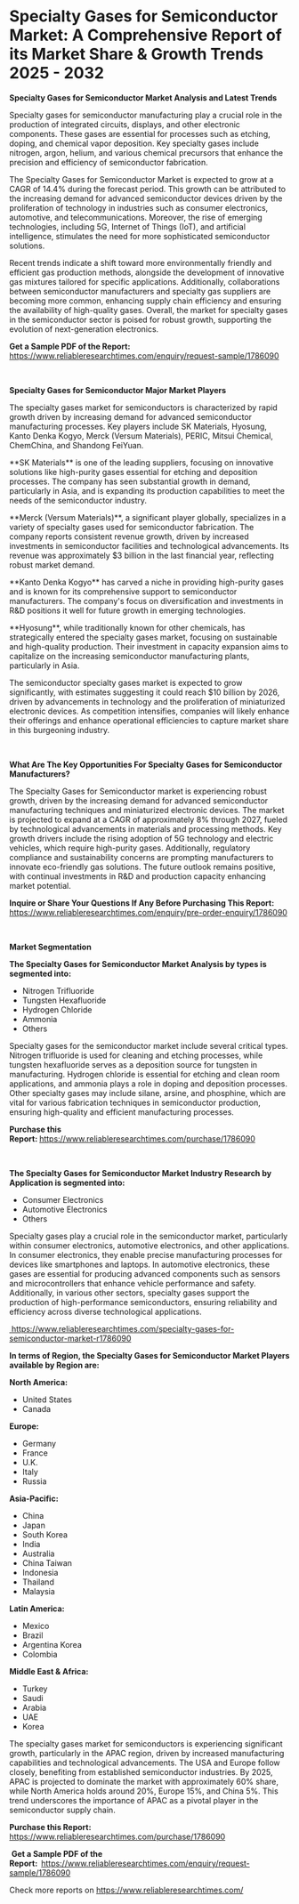 <p><h1>Specialty Gases for Semiconductor Market: A Comprehensive Report of its Market Share & Growth Trends 2025 - 2032</h1></p><p><strong>Specialty Gases for Semiconductor Market Analysis and Latest Trends</strong></p>
<p><p>Specialty gases for semiconductor manufacturing play a crucial role in the production of integrated circuits, displays, and other electronic components. These gases are essential for processes such as etching, doping, and chemical vapor deposition. Key specialty gases include nitrogen, argon, helium, and various chemical precursors that enhance the precision and efficiency of semiconductor fabrication.</p><p>The Specialty Gases for Semiconductor Market is expected to grow at a CAGR of 14.4% during the forecast period. This growth can be attributed to the increasing demand for advanced semiconductor devices driven by the proliferation of technology in industries such as consumer electronics, automotive, and telecommunications. Moreover, the rise of emerging technologies, including 5G, Internet of Things (IoT), and artificial intelligence, stimulates the need for more sophisticated semiconductor solutions.</p><p>Recent trends indicate a shift toward more environmentally friendly and efficient gas production methods, alongside the development of innovative gas mixtures tailored for specific applications. Additionally, collaborations between semiconductor manufacturers and specialty gas suppliers are becoming more common, enhancing supply chain efficiency and ensuring the availability of high-quality gases. Overall, the market for specialty gases in the semiconductor sector is poised for robust growth, supporting the evolution of next-generation electronics.</p></p>
<p><strong>Get a Sample PDF of the Report:&nbsp;</strong> <a href="https://www.reliableresearchtimes.com/enquiry/request-sample/1786090?utm_campaign=3067&utm_medium=2&utm_source=Github&utm_content=ia&utm_term=25032025&utm_id=specialty-gases-for-semiconductor">https://www.reliableresearchtimes.com/enquiry/request-sample/1786090</a></p>
<p>&nbsp;</p>
<p><strong>Specialty Gases for Semiconductor Major Market Players</strong></p>
<p><p>The specialty gases market for semiconductors is characterized by rapid growth driven by increasing demand for advanced semiconductor manufacturing processes. Key players include SK Materials, Hyosung, Kanto Denka Kogyo, Merck (Versum Materials), PERIC, Mitsui Chemical, ChemChina, and Shandong FeiYuan.</p><p>**SK Materials** is one of the leading suppliers, focusing on innovative solutions like high-purity gases essential for etching and deposition processes. The company has seen substantial growth in demand, particularly in Asia, and is expanding its production capabilities to meet the needs of the semiconductor industry.</p><p>**Merck (Versum Materials)**, a significant player globally, specializes in a variety of specialty gases used for semiconductor fabrication. The company reports consistent revenue growth, driven by increased investments in semiconductor facilities and technological advancements. Its revenue was approximately $3 billion in the last financial year, reflecting robust market demand.</p><p>**Kanto Denka Kogyo** has carved a niche in providing high-purity gases and is known for its comprehensive support to semiconductor manufacturers. The company's focus on diversification and investments in R&D positions it well for future growth in emerging technologies.</p><p>**Hyosung**, while traditionally known for other chemicals, has strategically entered the specialty gases market, focusing on sustainable and high-quality production. Their investment in capacity expansion aims to capitalize on the increasing semiconductor manufacturing plants, particularly in Asia.</p><p>The semiconductor specialty gases market is expected to grow significantly, with estimates suggesting it could reach $10 billion by 2026, driven by advancements in technology and the proliferation of miniaturized electronic devices. As competition intensifies, companies will likely enhance their offerings and enhance operational efficiencies to capture market share in this burgeoning industry.</p></p>
<p>&nbsp;</p>
<p><strong>What Are The Key Opportunities For Specialty Gases for Semiconductor Manufacturers?</strong></p>
<p><p>The Specialty Gases for Semiconductor market is experiencing robust growth, driven by the increasing demand for advanced semiconductor manufacturing techniques and miniaturized electronic devices. The market is projected to expand at a CAGR of approximately 8% through 2027, fueled by technological advancements in materials and processing methods. Key growth drivers include the rising adoption of 5G technology and electric vehicles, which require high-purity gases. Additionally, regulatory compliance and sustainability concerns are prompting manufacturers to innovate eco-friendly gas solutions. The future outlook remains positive, with continual investments in R&D and production capacity enhancing market potential.</p></p>
<p><strong>Inquire or Share Your Questions If Any Before Purchasing This Report:</strong> <a href="https://www.reliableresearchtimes.com/enquiry/pre-order-enquiry/1786090?utm_campaign=3067&utm_medium=2&utm_source=Github&utm_content=ia&utm_term=25032025&utm_id=specialty-gases-for-semiconductor">https://www.reliableresearchtimes.com/enquiry/pre-order-enquiry/1786090</a></p>
<p>&nbsp;</p>
<p><strong>Market Segmentation</strong></p>
<p><strong>The Specialty Gases for Semiconductor Market Analysis by types is segmented into:</strong></p>
<p><ul><li>Nitrogen Trifluoride</li><li>Tungsten Hexafluoride</li><li>Hydrogen Chloride</li><li>Ammonia</li><li>Others</li></ul></p>
<p><p>Specialty gases for the semiconductor market include several critical types. Nitrogen trifluoride is used for cleaning and etching processes, while tungsten hexafluoride serves as a deposition source for tungsten in manufacturing. Hydrogen chloride is essential for etching and clean room applications, and ammonia plays a role in doping and deposition processes. Other specialty gases may include silane, arsine, and phosphine, which are vital for various fabrication techniques in semiconductor production, ensuring high-quality and efficient manufacturing processes.</p></p>
<p><strong>Purchase this Report:&nbsp;</strong><a href="https://www.reliableresearchtimes.com/purchase/1786090?utm_campaign=3067&utm_medium=2&utm_source=Github&utm_content=ia&utm_term=25032025&utm_id=specialty-gases-for-semiconductor">https://www.reliableresearchtimes.com/purchase/1786090</a></p>
<p>&nbsp;</p>
<p><strong>The Specialty Gases for Semiconductor Market Industry Research by Application is segmented into:</strong></p>
<p><ul><li>Consumer Electronics</li><li>Automotive Electronics</li><li>Others</li></ul></p>
<p><p>Specialty gases play a crucial role in the semiconductor market, particularly within consumer electronics, automotive electronics, and other applications. In consumer electronics, they enable precise manufacturing processes for devices like smartphones and laptops. In automotive electronics, these gases are essential for producing advanced components such as sensors and microcontrollers that enhance vehicle performance and safety. Additionally, in various other sectors, specialty gases support the production of high-performance semiconductors, ensuring reliability and efficiency across diverse technological applications.</p></p>
<p><a href="https://www.reliableresearchtimes.com/specialty-gases-for-semiconductor-market-r1786090?utm_campaign=3067&utm_medium=2&utm_source=Github&utm_content=ia&utm_term=25032025&utm_id=specialty-gases-for-semiconductor">&nbsp;https://www.reliableresearchtimes.com/specialty-gases-for-semiconductor-market-r1786090</a></p>
<p><strong>In terms of Region, the Specialty Gases for Semiconductor Market Players available by Region are:</strong></p>
<p>
    <p> <strong> North America: </strong>
        <ul>
            <li>United States</li>
            <li>Canada</li>
        </ul>
        </p> 
    <p> <strong> Europe: </strong>
        <ul>
            <li>Germany</li>
            <li>France</li>
            <li>U.K.</li>
            <li>Italy</li>
            <li>Russia</li>
        </ul>
        </p> 
    <p> <strong> Asia-Pacific: </strong>
        <ul>
            <li>China</li>
            <li>Japan</li>
            <li>South Korea</li>
            <li>India</li>
            <li>Australia</li>
            <li>China Taiwan</li>
            <li>Indonesia</li>
            <li>Thailand</li>
            <li>Malaysia</li>
        </ul>
        </p> 
    <p> <strong> Latin America: </strong>
        <ul>
            <li>Mexico</li>
            <li>Brazil</li>
            <li>Argentina Korea</li>
            <li>Colombia</li>
        </ul>
        </p> 
    <p> <strong> Middle East & Africa: </strong>
        <ul>
            <li>Turkey</li>
            <li>Saudi</li>
            <li>Arabia</li>
            <li>UAE</li>
            <li>Korea</li>
        </ul>
    </p>
    </p>
<p><p>The specialty gases market for semiconductors is experiencing significant growth, particularly in the APAC region, driven by increased manufacturing capabilities and technological advancements. The USA and Europe follow closely, benefiting from established semiconductor industries. By 2025, APAC is projected to dominate the market with approximately 60% share, while North America holds around 20%, Europe 15%, and China 5%. This trend underscores the importance of APAC as a pivotal player in the semiconductor supply chain.</p></p>
<p><strong>Purchase this Report: </strong><a href="https://www.reliableresearchtimes.com/purchase/1786090?utm_campaign=3067&utm_medium=2&utm_source=Github&utm_content=ia&utm_term=25032025&utm_id=specialty-gases-for-semiconductor">https://www.reliableresearchtimes.com/purchase/1786090</a></p>
<p>&nbsp;<strong>Get a Sample PDF of the Report:&nbsp;&nbsp;</strong><a href="https://www.reliableresearchtimes.com/enquiry/request-sample/1786090?utm_campaign=3067&utm_medium=2&utm_source=Github&utm_content=ia&utm_term=25032025&utm_id=specialty-gases-for-semiconductor">https://www.reliableresearchtimes.com/enquiry/request-sample/1786090</a></p>
<p><strong></strong></p>
<p>Check more reports on <a href="https://www.reliableresearchtimes.com/?utm_campaign=3067&utm_medium=2&utm_source=Github&utm_content=ia&utm_term=25032025&utm_id=specialty-gases-for-semiconductor">https://www.reliableresearchtimes.com/</a></p>